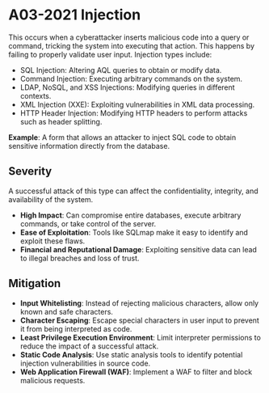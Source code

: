 # A03-2021 Injection

This occurs when a cyberattacker inserts malicious code into a query or command, tricking the system into executing that action. This happens by failing to properly validate user input. Injection types include:
- SQL Injection: Altering AQL queries to obtain or modify data.
- Command Injection: Executing arbitrary commands on the system.
- LDAP, NoSQL, and XSS Injections: Modifying queries in different contexts.
- XML ​​Injection (XXE): Exploiting vulnerabilities in XML data processing.
- HTTP Header Injection: Modifying HTTP headers to perform attacks such as header splitting.

**Example**: A form that allows an attacker to inject SQL code to obtain sensitive information directly from the database.

## Severity
A successful attack of this type can affect the confidentiality, integrity, and availability of the system.

- **High Impact**: Can compromise entire databases, execute arbitrary commands, or take control of the server.
- **Ease of Exploitation**: Tools like SQLmap make it easy to identify and exploit these flaws.
- **Financial and Reputational Damage**: Exploiting sensitive data can lead to illegal breaches and loss of trust.

## Mitigation
- **Input Whitelisting**: Instead of rejecting malicious characters, allow only known and safe characters.
- **Character Escaping**: Escape special characters in user input to prevent it from being interpreted as code.
- **Least Privilege Execution Environment**: Limit interpreter permissions to reduce the impact of a successful attack.
- **Static Code Analysis**: Use static analysis tools to identify potential injection vulnerabilities in source code.
- **Web Application Firewall (WAF)**: Implement a WAF to filter and block malicious requests.